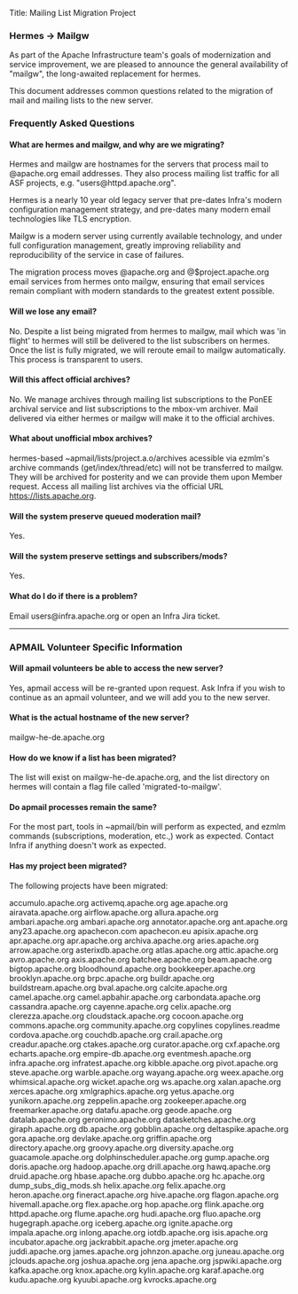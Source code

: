 Title: Mailing List Migration Project

<h3 id="migration">Hermes &#x2192 Mailgw</h3>
<p>
As part of the Apache Infrastructure team's goals of modernization and
service improvement, we are pleased to announce the general availability
of "mailgw", the long-awaited replacement for hermes.
<p>
This document addresses common questions related to the migration of mail 
and mailing lists to the new server.
<p>
<h3 id="faq">Frequently Asked Questions</h3>
<p>
<h4>What are hermes and mailgw, and why are we migrating?</h4>
<p>
Hermes and mailgw are hostnames for the servers that process mail to
@apache.org email addresses. They also process mailing list traffic
for all ASF projects, e.g. "users@httpd.apache.org".
<p>
Hermes is a nearly 10 year old legacy server that pre-dates Infra's modern 
configuration management strategy, and pre-dates many modern email 
technologies like TLS encryption.
<p>
Mailgw is a modern server using currently available technology, and
under full configuration management, greatly improving reliability and
reproducibility of the service in case of failures.
<p>
The migration process moves @apache.org and @$project.apache.org email 
services from hermes onto mailgw, ensuring that email services remain 
compliant with modern standards to the greatest extent possible.
<p>
<h4>Will we lose any email?</h4>
<p>
No. Despite a list being migrated from hermes to mailgw, mail which was 
'in flight' to hermes will still be delivered to the list subscribers on 
hermes. Once the list is fully migrated, we will reroute email to mailgw 
automatically. This process is transparent to users.
<p>
<h4>Will this affect official archives?</h4>
<p>
No. We manage archives through mailing list subscriptions to the PonEE 
archival service and list subscriptions to the mbox-vm archiver. Mail
delivered via either hermes or mailgw will make it to the official archives.
<p>
<h4>What about unofficial mbox archives?</h4>
<p>
hermes-based ~apmail/lists/project.a.o/archives acessible via ezmlm's 
archive commands (get/index/thread/etc) will not be transferred to mailgw. 
They will be archived for posterity and we can provide them upon 
Member request. Access all mailing list archives via the 
official URL <a href="https://lists.apache.org">https://lists.apache.org</a>.
<p>
<h4>Will the system preserve queued moderation mail?</h4>
<p>
Yes.
<p>
<h4>Will the system preserve settings and subscribers/mods?</h4>
<p>
Yes.
<p>
<h4>What do I do if there is a problem?</h4>
<p>
Email users@infra.apache.org or open an Infra Jira ticket.
<p>
<hr>
<h3> APMAIL Volunteer Specific Information</h3>

#### Will apmail volunteers be able to access the new server?

Yes, apmail access will be re-granted upon request. Ask Infra if you
wish to continue as an apmail volunteer, and we will add you to the new
server.

#### What is the actual hostname of the new server?

mailgw-he-de.apache.org

#### How do we know if a list has been migrated?

The list will exist on mailgw-he-de.apache.org, and the list directory 
on hermes will contain a flag file called 'migrated-to-mailgw'.

#### Do apmail processes remain the same?

For the most part, tools in ~apmail/bin will perform as expected, and 
ezmlm commands (subscriptions, moderation, etc.,) work as expected. 
Contact Infra if anything doesn't work as expected.

#### Has my project been migrated?

The following projects have been migrated:

accumulo.apache.org
activemq.apache.org
age.apache.org
airavata.apache.org
airflow.apache.org
allura.apache.org
ambari.apache.org
ambari.apache.org
annotator.apache.org
ant.apache.org
any23.apache.org
apachecon.com
apachecon.eu
apisix.apache.org
apr.apache.org
apr.apache.org
archiva.apache.org
aries.apache.org
arrow.apache.org
asterixdb.apache.org
atlas.apache.org
attic.apache.org
avro.apache.org
axis.apache.org
batchee.apache.org
beam.apache.org
bigtop.apache.org
bloodhound.apache.org
bookkeeper.apache.org
brooklyn.apache.org
brpc.apache.org
buildr.apache.org
buildstream.apache.org
bval.apache.org
calcite.apache.org
camel.apache.org
camel.apbahir.apache.org
carbondata.apache.org
cassandra.apache.org
cayenne.apache.org
celix.apache.org
clerezza.apache.org
cloudstack.apache.org
cocoon.apache.org
commons.apache.org
community.apache.org
copylines
copylines.readme
cordova.apache.org
couchdb.apache.org
crail.apache.org
creadur.apache.org
ctakes.apache.org
curator.apache.org
cxf.apache.org
echarts.apache.org
empire-db.apache.org
eventmesh.apache.org
infra.apache.org
infratest.apache.org
kibble.apache.org
pivot.apache.org
steve.apache.org
warble.apache.org
wayang.apache.org
weex.apache.org
whimsical.apache.org
wicket.apache.org
ws.apache.org
xalan.apache.org
xerces.apache.org
xmlgraphics.apache.org
yetus.apache.org
yunikorn.apache.org
zeppelin.apache.org
zookeeper.apache.org
freemarker.apache.org datafu.apache.org     geode.apache.org datalab.apache.org     geronimo.apache.org datasketches.apache.org     giraph.apache.org db.apache.org         gobblin.apache.org deltaspike.apache.org        gora.apache.org devlake.apache.org      griffin.apache.org directory.apache.org     groovy.apache.org diversity.apache.org      guacamole.apache.org dolphinscheduler.apache.org    gump.apache.org doris.apache.org        hadoop.apache.org drill.apache.org      hawq.apache.org druid.apache.org        hbase.apache.org dubbo.apache.org       hc.apache.org dump_subs_dig_mods.sh     helix.apache.org felix.apache.org       heron.apache.org fineract.apache.org        hive.apache.org flagon.apache.org       hivemall.apache.org flex.apache.org         hop.apache.org flink.apache.org     httpd.apache.org flume.apache.org       hudi.apache.org fluo.apache.org         hugegraph.apache.org
iceberg.apache.org ignite.apache.org impala.apache.org inlong.apache.org iotdb.apache.org isis.apache.org incubator.apache.org jackrabbit.apache.org        jmeter.apache.org       juddi.apache.org james.apache.org        johnzon.apache.org      juneau.apache.org jclouds.apache.org      joshua.apache.org jena.apache.org         jspwiki.apache.org kafka.apache.org     knox.apache.org kylin.apache.org karaf.apache.org        kudu.apache.org         kyuubi.apache.org kvrocks.apache.org
